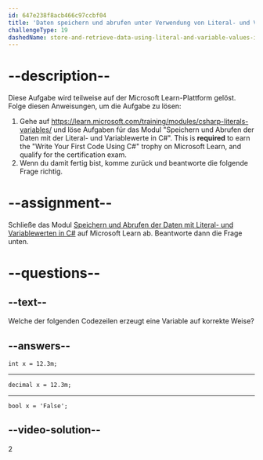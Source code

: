 ```yaml
---
id: 647e238f8acb466c97ccbf04
title: 'Daten speichern und abrufen unter Verwendung von Literal- und Variablenwerten in C#'
challengeType: 19
dashedName: store-and-retrieve-data-using-literal-and-variable-values-in-c-sharp
---
```


# --description--

Diese Aufgabe wird teilweise auf der Microsoft Learn-Plattform gelöst. Folge diesen Anweisungen, um die Aufgabe zu lösen:

1. Gehe auf <a href="https://learn.microsoft.com/training/modules/csharp-literals-variables/" target="_blank" rel="noreferrer">https://learn.microsoft.com/training/modules/csharp-literals-variables/</a> und löse Aufgaben für das Modul "Speichern und Abrufen der Daten mit der Literal- und Variablewerte in C#". This is **required** to earn the "Write Your First Code Using C#" trophy on Microsoft Learn, and qualify for the certification exam.
1. Wenn du damit fertig bist, komme zurück und beantworte die folgende Frage richtig.

# --assignment--

Schließe das Modul <a href="https://learn.microsoft.com/training/modules/csharp-literals-variables/" target="_blank" rel="noreferrer">Speichern und Abrufen der Daten mit Literal- und Variablewerten in C#</a> auf Microsoft Learn ab. Beantworte dann die Frage unten.

# --questions--

## --text--

Welche der folgenden Codezeilen erzeugt eine Variable auf korrekte Weise?

## --answers--

`int x = 12.3m;`

---

`decimal x = 12.3m;`

---

`bool x = 'False';`

## --video-solution--

2
